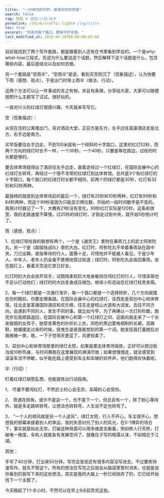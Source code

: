 ```yaml
---
title:  "一分钟内的守护，是我对你的疼爱"
search: false
tag: 随笔 # 随笔/小说/技术
permalink: /think/traffic-light# /tag/title 
toc: true
excerpt: "你走的每个路口，都有守护天使。"
last_modified_at: 2018-04-20T08:06:00-05:00
---
```


目前我找到了两个写作套路，都是跟着别人还有在书里看到学会的。一个是why-what-how三段式，先说为什么要说这个话题，然后解释下这个话题是什么，包含哪些内容，最后是结论以及如何去做。

另一个套路是“空雨伞”，“空雨伞”是说，看到天空阴沉了（现象描述），认为快要下雨（感想、观点），于是出门时带上雨伞（做法、行动）。

这两个方法可以让一件事说的言之有物，并且有条理，分享给大家，大家可以随便按照什么主题写了试试，很好玩的。

 

一直对兴义的红绿灯很感兴趣，今天就来写写它。

空（现象描述）：

从现在住的公寓楼出门，背对酒店大堂，正前方是东方，左手边往富康酒店走是北方，右手边是南方。

买早饭要往右手边走，不到100米就有一个倾斜的十字路口，这里的红灯52秒，而两个方向的绿灯时长不一样，一个30秒，一个40秒，只要是等在路边，过街的时长都是够的。

要去体育场就得出了酒店往左手边走，直着走经过一个红绿灯，在国际会展中心的红绿灯左转弯，再经过一个很不寻常的红绿灯到达体育馆。总共是3个有红绿灯的十字路口，每个路口的红绿灯时长都不相同，前两个的绿灯都是30秒，红灯有32秒和52秒两种。

最独特的就是到达体育场前的最后一个，绿灯有25秒和10秒两种，红灯有99秒和84秒两种，而这个99秒是因为只能显示两位数，开始的一段时间数字是不变的。我用计时器记了一下，大概有21秒没有变化，99秒红灯实际是120秒。这条街很宽，我的走路速度不算慢，过25秒的绿灯时，才刚走过街中央，就开始5秒倒计时了。

 

雨（感想、观点）：

1、红绿灯带给我的联想有两个，一个是《通灵王》里附在春雨刀上的武士阿弥陀丸，另一个是《超级陆战队》里的大白。红灯时，阿弥陀丸平举着春雨站在路中央，刀已出鞘，直指等待的行人，震慑十足，可惜他并不能被人看见，于是少年人、中年人、老年人仍会毫不畏惧地穿过街道；绿灯时，阿弥陀丸会收回春雨，坐在路灯上，看着天空追忆昔日好友。

红灯时的大白会张开双手，试图用柔软巨大地身躯挡住闯红灯的行人，可惜呆萌也不足以打动他们；绿灯时的大白变身成压缩包，继续小形态站在红绿灯柱旁卖萌。

2、每一个绿灯都是一次通行准许，每一个路口都是一个选择转折，几个方向就摆在你的眼前，你要走哪条路。在国际会展中心的红绿灯，往西走是双创中心和体育馆，往北走是富康国际酒店和欢乐橙，往东走是桔山大道和大润发。去往不同方向，会遇到不同的人，发生不同的事。就比如今早，为了再确认一次灯的秒数，跑完步后我原路返回，在国际会展中心和第一个红绿灯之间，迎面向我走来了一个长发披肩的女孩子，她穿杏黄色的针织衫上衣，同色的黑边菱格绸制的长裙，高跟鞋，她缓缓走过来的时候，摇曳生姿是我能想到的第一个词。她发现我打量她后对我微微一笑，嗯，一下子觉得天更蓝了，风更轻柔了。

3、双创中心和体育场那里的绿灯太短，如果是要去体育场锻炼，正好可以把过街当成10秒热身，与时间赛跑在这里展现的淋漓尽致；如果想慢慢走，就会感受到滚滚车流不停歇，似乎能在路上感受到车主和车辆的欢呼声，他们跑得欢快着呢。

 

伞（行动）：

盯着红绿灯胡思乱想，也能提炼出行动指南。

1、  尽量不要闯红灯，不然武士的心会无奈，呆萌的心会受伤。

2、  奇遇在转角，或许不是这一个，也不是下一个，但总会有一个，除了耐心等待外，就是多走路转转弯，让想法也转转弯，人生说不定也转弯了。

3、  ”一个人的顺风就是另一个人逆风“，绿灯太短，行人不开心，车主很开心，想想我的倒霉承接着别人的幸运，我的失意衬托了别人的风光，在0-1博弈的场合下，事实就是如此无奈。打破这种局面可以用多维度去衡量，例如修人行天桥，打破唯一维度，车和人就能各有发展空间了。就像庄子写的相濡以沫，不如相忘于江湖。

 

其他：

手写了40分钟，打出来50分钟。写完会发现还有很多内容没写进去，不过要练快速写作，就先不管这个。所有的想法在写完之后就会从脑袋里暂时消失，也就是说你看到的我写下来的这些想法，其实是我的大脑上一秒已经抛弃了的，它已经开始找下一个主题了。

今天晚起了1个半小时，不然可以在早上9点前弄完这些。

 

